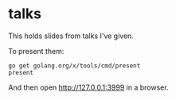 # talks #

This holds slides from talks I've given.

To present them:
```
go get golang.org/x/tools/cmd/present
present
```

And then open http://127.0.0.1:3999 in a browser.
